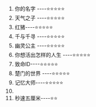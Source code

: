 









1. 你的名字 ----⭐⭐⭐⭐⭐
2. 天气之子 ----⭐⭐⭐⭐⭐
3. 红猪----⭐⭐⭐⭐⭐
4. 千与千寻 ----⭐⭐⭐⭐⭐
5. 幽灵公主 ----⭐⭐⭐⭐⭐
6. 你想活出怎样的人生 ----⭐⭐⭐⭐⭐
7. 致命ID----⭐⭐⭐⭐⭐
8. 楚门的世界 ----⭐⭐⭐⭐⭐
9. 记忆大师----⭐⭐⭐⭐⭐
10. 
11. 秒速五厘米----⭐⭐

​	